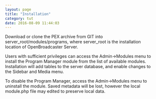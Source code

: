 ```yaml
---
layout: page
title: "Installation"
category: tut
date: 2016-08-09 11:44:03
---
```


Download or clone the PEX archive from GIT into  server\_root/modules/programs, where server\_root is the installation location of OpenBroadcaster Server.

Users with sufficient privileges can access the Admin->Modules menu to install the Program Manager module from the list of available modules. Installation will add tables to the server database, and enable changes to the Sidebar and Media menu. 

To disable the Program Manager, access the Admin->Modules menu to uninstall the module. Saved metadata will be lost, however the local module.php file may edited to preserve local data.
